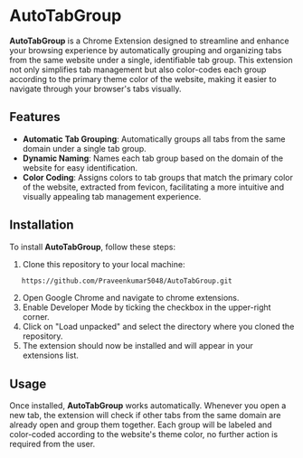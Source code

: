 # AutoTabGroup

**AutoTabGroup** is a Chrome Extension designed to streamline and enhance your browsing experience by automatically grouping and organizing tabs from the same website under a single, identifiable tab group. This extension not only simplifies tab management but also color-codes each group according to the primary theme color of the website, making it easier to navigate through your browser's tabs visually.

## Features

- **Automatic Tab Grouping**: Automatically groups all tabs from the same domain under a single tab group.
- **Dynamic Naming**: Names each tab group based on the domain of the website for easy identification.
- **Color Coding**: Assigns colors to tab groups that match the primary color of the website, extracted from fevicon, facilitating a more intuitive and visually appealing tab management experience.

## Installation

To install **AutoTabGroup**, follow these steps:

1. Clone this repository to your local machine:
```bash
   https://github.com/Praveenkumar5048/AutoTabGroup.git 
```   
2. Open Google Chrome and navigate to chrome extensions.
3. Enable Developer Mode by ticking the checkbox in the upper-right corner.
4. Click on "Load unpacked" and select the directory where you cloned the repository.
5. The extension should now be installed and will appear in your extensions list.

## Usage

Once installed, **AutoTabGroup** works automatically. Whenever you open a new tab, the extension will check if other tabs from the same domain are already open and group them together. Each group will be labeled and color-coded according to the website's theme color, no further action is required from the user.


